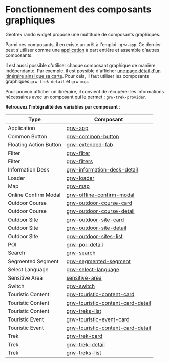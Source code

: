 # Fonctionnement des composants graphiques

Geotrek rando widget propose une multitude de composants graphiques.

Parmi ces composants, il en existe un prêt à l'emploi : `grw-app`. Ce dernier peut s'utiliser comme une [application](../examples/application.html) à part entière et assemble d'autres composants. 

Il est aussi possible d'utiliser chaque composant graphique de manière indépendante. Par exemple, il est possible d'afficher [une page détail d'un itinéraire ainsi que sa carte](../examples/trek-detail-and-map.html). Pour cela, il faut utiliser les composants graphiques `grw-trek-detail` et `grw-map`. 

Pour pouvoir afficher un itinéraire, il convient de récupérer les informations nécessaires avec un composant qui le permet : `grw-trek-provider`.

**Retrouvez l'intégralité des variables par composant** :

| Type | Composant |
| ------ | ------ |
|     Application   |    [grw-app](https://github.com/GeotrekCE/Geotrek-rando-widget/blob/main/src/components/grw-app/readme.md)    |
|    Common Button    | [grw-common-button](https://github.com/GeotrekCE/Geotrek-rando-widget/tree/main/src/components/grw-common-button)       |
|    Floating Action Button    | [grw-extended-fab](https://github.com/GeotrekCE/Geotrek-rando-widget/tree/main/src/components/grw-extended-fab)       |
|    Filter    | [grw-filter](https://github.com/GeotrekCE/Geotrek-rando-widget/tree/main/src/components/grw-filter)       |
|    Filter   | [grw-filters](https://github.com/GeotrekCE/Geotrek-rando-widget/tree/main/src/components/grw-filters)       |
|    Information Desk    | [grw-information-desk-detail](https://github.com/GeotrekCE/Geotrek-rando-widget/tree/main/src/components/grw-information-desk)       |
|    Loader    | [grw-loader](https://github.com/GeotrekCE/Geotrek-rando-widget/tree/main/src/components/grw-loader)       |
|    Map    | [grw-map](https://github.com/GeotrekCE/Geotrek-rando-widget/tree/main/src/components/grw-map)       |
|    Online Confirm Modal    | [grw-offline-confirm-modal](https://github.com/GeotrekCE/Geotrek-rando-widget/tree/main/src/components/grw-offline-confirm-modal)       |
|    Outdoor Course    | [grw-outdoor-course-card](https://github.com/GeotrekCE/Geotrek-rando-widget/tree/main/src/components/grw-outdoor-course-card)       |
|    Outdoor Course    | [grw-outdoor-course-detail](https://github.com/GeotrekCE/Geotrek-rando-widget/tree/main/src/components/grw-outdoor-course-detail)       |
|    Outdoor Site    | [grw-outdoor-site-card](https://github.com/GeotrekCE/Geotrek-rando-widget/tree/main/src/components/grw-outdoor-site-card)       |
|    Outdoor Site    | [grw-outdoor-site-detail](https://github.com/GeotrekCE/Geotrek-rando-widget/tree/main/src/components/grw-outdoor-site-detail)       |
|    Outdoor Site    | [grw-outdoor-sites-list](https://github.com/GeotrekCE/Geotrek-rando-widget/tree/main/src/components/grw-outdoor-sites-list)       |
|    POI    | [grw-poi-detail](https://github.com/GeotrekCE/Geotrek-rando-widget/tree/main/src/components/grw-poi-detail)       |
|    Search    | [grw-search](https://github.com/GeotrekCE/Geotrek-rando-widget/tree/main/src/components/grw-search)       |
|    Segmented Segment    | [grw-segmented-segment](https://github.com/GeotrekCE/Geotrek-rando-widget/tree/main/src/components/grw-segmented-segment)       |
|    Select Language    | [grw-select-language](https://github.com/GeotrekCE/Geotrek-rando-widget/tree/main/src/components/grw-select-language)       |
|    Sensitive Area    | [sensitive-area](https://github.com/GeotrekCE/Geotrek-rando-widget/blob/main/src/components/grw-sensitive-area-detail/readme.md)       |
|    Switch    | [grw-switch](https://github.com/GeotrekCE/Geotrek-rando-widget/tree/main/src/components/grw-switch)       |
|    Touristic Content    | [grw-touristic-content-card](https://github.com/GeotrekCE/Geotrek-rando-widget/tree/main/src/components/grw-touristic-content-card)       |
|    Touristic Content    | [grw-touristic-content-card-detail](https://github.com/GeotrekCE/Geotrek-rando-widget/tree/main/src/components/grw-touristic-content-detail)       |
|    Touristic Content    | [grw-treks-list](https://github.com/GeotrekCE/Geotrek-rando-widget/tree/main/src/components/grw-treks-list)       |
|    Touristic Event    | [grw-touristic-event-card](https://github.com/GeotrekCE/Geotrek-rando-widget/blob/main/src/components/grw-touristic-event-card/readme.md)       |
|    Touristic Event    | [grw-touristic-content-card-detail](https://github.com/GeotrekCE/Geotrek-rando-widget/blob/main/src/components/grw-touristic-event-detail/readme.md)       |
|    Trek    | [grw-trek-card](https://github.com/GeotrekCE/Geotrek-rando-widget/blob/main/src/components/grw-trek-card/readme.md)       |
|    Trek   | [grw-trek-detail](https://github.com/GeotrekCE/Geotrek-rando-widget/blob/main/src/components/grw-trek-detail/readme.md)       |
|    Trek   | [grw-treks-list](https://github.com/GeotrekCE/Geotrek-rando-widget/blob/main/src/components/grw-treks-list/readme.md)       |